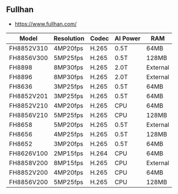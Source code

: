 Fullhan
-------
- https://www.fullhan.com/

| Model      | Resolution | Codec | AI Power | RAM      |
|------------|------------|-------|----------|----------|
| FH8852V310 | 4MP20fps   | H.265 | 0.5T     | 64MB     |
| FH8856V300 | 5MP25fps   | H.265 | 0.5T     | 128MB    |
| FH8898     | 8MP30fps   | H.265 | 2.0T     | External |
| FH8896     | 8MP30fps   | H.265 | 2.0T     | External |
| FH8636     | 3MP25fps   | H.265 | 0.5T     | 64MB     |
| FH8852V201 | 3MP25fps   | H.265 | 0.5T     | 64MB     |
| FH8852V210 | 4MP20fps   | H.265 | CPU      | 64MB     |
| FH8856V210 | 5MP25fps   | H.265 | CPU      | 128MB    |
| FH8658     | 5MP20fps   | H.265 | 0.5T     | External |
| FH8656     | 4MP25fps   | H.265 | 0.5T     | 128MB    |
| FH8652     | 3MP20fps   | H.265 | 0.5T     | 64MB     |
| FH8626V100 | 2MP15fps   | H.264 | CPU      | 64MB     |
| FH8858V200 | 8MP15fps   | H.265 | CPU      | External |
| FH8852V200 | 4MP20fps   | H.265 | CPU      | 64MB     |
| FH8856V200 | 5MP25fps   | H.265 | CPU      | 128MB    |
